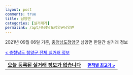 ```yaml
---
layout: post
comments: true
title: 남양면
categories: [실거래가]
permalink: /apt/충청남도청양군남양면
---
```


2021년 09월 06일 기준, <a href="/apt/충청남도청양군">충청남도청양군</a> 남양면 한달간 실거래 정보

<a style="color: blue;" href="/apt/충청남도청양군">< 충청남도 청양군 전체 실거래 정보</a>
<!---- start ---->
<table>
  <tr>
    <td colspan="4" style="font-weight: bold;"><a href="/apt/충청남도청양군남양면{name_without_space}">오늘 등록된 실거래 정보가 없습니다</a> &nbsp;&nbsp;&nbsp; <a style="color: blue; font-size: smaller;" href="/apt/충청남도청양군남양면{name_without_space}">면적별 최고가 ></a></td>
  </tr>
    
</table>
<!---- end ---->
    